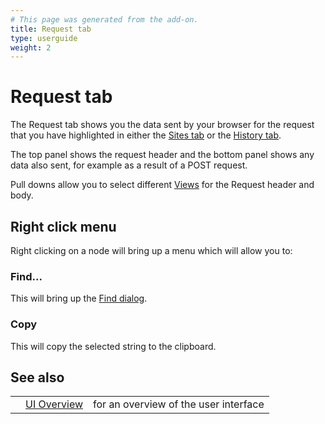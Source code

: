```yaml
---
# This page was generated from the add-on.
title: Request tab
type: userguide
weight: 2
---
```


# Request tab


The Request tab shows you the data sent by your browser for the request that you have
highlighted in either the [Sites tab](/docs/desktop/ui/tabs/sites/) or the
[History tab](/docs/desktop/ui/tabs/history/).  

The top panel shows the request header and the bottom panel shows any data also sent, for
example as a result of a POST request.  


Pull downs allow you to select different [Views](/docs/desktop/ui/views/) for the Request header and body.

## Right click menu

Right clicking on a node will bring up a menu which will allow you to:

### Find...

This will bring up the [Find dialog](/docs/desktop/ui/dialogs/find/).

### Copy

This will copy the selected string to the clipboard.

## See also

|   |                                  |                                       |
|---|----------------------------------|---------------------------------------|
|   | [UI Overview](/docs/desktop/ui/) | for an overview of the user interface |
